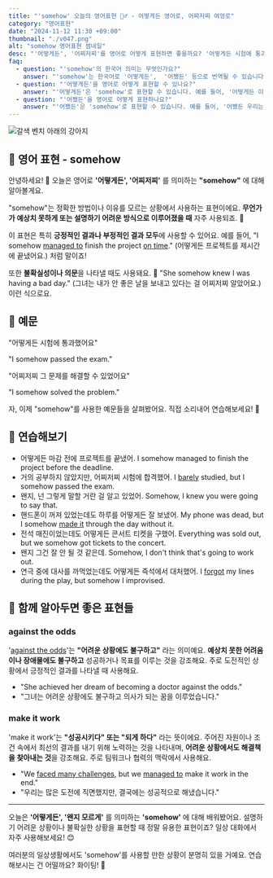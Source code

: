 ```yaml
---
title: "'somehow' 오늘의 영어표현 🤷‍♂️ - 어떻게든 영어로, 어찌저찌 여엉로"
category: "영어표현"
date: "2024-11-12 11:30 +09:00"
thumbnail: "./v047.png"
alt: "somehow 영어표현 썸네일"
desc: "'어떻게든', '어찌저찌'를 영어로 어떻게 표현하면 좋을까요? '어떻게든 시험에 통과했어요', '어찌저찌 그가 거짓말을 하고 있다는 걸 알았어요' 등을 영어로 표현하는 법을 배워봅시다. 다양한 예문을 통해서 연습하고 본인의 표현으로 만들어 보세요."
faq:
  - question: "'somehow'의 한국어 의미는 무엇인가요?"
    answer: "'somehow'는 한국어로 '어떻게든',  '어쨌든' 등으로 번역될 수 있습니다. 어떤 일이 발생하거나 해결되는 방법을 명확히 알 수 없을 때 사용됩니다."
  - question: "'어떻게든'을 영어로 어떻게 표현할 수 있나요?"
    answer: "'어떻게든'은 'somehow'로 표현할 수 있습니다. 예를 들어, '어떻게든 이 문제를 해결해야 해'는 'We need to solve this problem somehow'로 말할 수 있습니다."
  - question: "'어쨌든'을 영어로 어떻게 표현하나요?"
    answer: "'어쨌든'은 'somehow'로 표현할 수 있습니다. 예를 들어, '어쨌든 우리는 이 일을 마쳐야 해'는 'We have to finish this somehow'로 표현할 수 있습니다."
---
```


![갈색 벤치 아래의 강아지](./v047-1.jpg)

## 🌟 영어 표현 - somehow

안녕하세요! 👋 오늘은 영어로 **'어떻게든', '어찌저찌'** 를 의미하는 **"somehow"** 에 대해 알아볼게요.

"somehow"는 정확한 방법이나 이유를 모르는 상황에서 사용하는 표현이에요. **무언가가 예상치 못하게 또는 설명하기 어려운 방식으로 이루어졌을 때** 자주 사용되죠. 🤔

이 표현은 특히 **긍정적인 결과나 부정적인 결과 모두**에 사용할 수 있어요. 예를 들어, "I somehow [managed to](/blog/in-english/175.manage-to/) finish the project [on time](/blog/vocab-1/043.on-time/)." (어떻게든 프로젝트를 제시간에 끝냈어요.) 처럼 말이죠!

또한 **불확실성이나 의문**을 나타낼 때도 사용돼요. 🌟 "She somehow knew I was having a bad day." (그녀는 내가 안 좋은 날을 보내고 있다는 걸 어찌저찌 알았어요.) 이런 식으로요.

## 📖 예문

"어떻게든 시험에 통과했어요"

"I somehow passed the exam."

"어찌저찌 그 문제를 해결할 수 있었어요"

"I somehow solved the problem."

자, 이제 "somehow"를 사용한 예문들을 살펴봤어요. 직접 소리내어 연습해보세요! 🎯

## 💬 연습해보기

<ul data-interactive-list>
  <li data-interactive-item>
    <span data-toggler>어떻게든 마감 전에 프로젝트를 끝냈어.</span>
    <span data-answer>I somehow managed to finish the project before the deadline.</span>
  </li>
  <li data-interactive-item>
    <span data-toggler>거의 공부하지 않았지만, 어찌저찌 시험에 합격했어.</span>
    <span data-answer>I <a href="/blog/in-english/078.barely/">barely</a> studied, but I somehow passed the exam.</span>
  </li>
  <li data-interactive-item>
    <span data-toggler>왠지, 넌 그렇게 말할 거란 걸 알고 있었어.</span>
    <span data-answer>Somehow, I knew you were going to say that.</span>
  </li>
  <li data-interactive-item>
    <span data-toggler>핸드폰이 꺼져 있었는데도 하루를 어떻게든 잘 보냈어.</span>
    <span data-answer>My phone was dead, but I somehow <a href="/blog/in-english/244.make-it/">made it</a> through the day without it.</span>
  </li>
  <li data-interactive-item>
    <span data-toggler>전석 매진이었는데도 어떻게든 콘서트 티켓을 구했어.</span>
    <span data-answer>Everything was sold out, but we somehow got tickets to the concert.</span>
  </li>
  <li data-interactive-item>
    <span data-toggler>왠지 그건 잘 안 될 것 같은데.</span>
    <span data-answer>Somehow, I don't think that's going to work out.</span>
  </li>
  <li data-interactive-item>
    <span data-toggler>연극 중에 대사를 까먹었는데도 어떻게든 즉석에서 대처했어.</span>
    <span data-answer>I  <a href="/blog/in-english/023.forget/">forgot</a> my lines during the play, but somehow I improvised.</span>
  </li>
</ul>

## 🤝 함께 알아두면 좋은 표현들

### against the odds

'[against the odds](/blog/in-english/207.against-the-odds/)'는 **"어려운 상황에도 불구하고"** 라는 의미예요. **예상치 못한 어려움이나 장애물에도 불구하고** 성공하거나 목표를 이루는 것을 강조해요. 주로 도전적인 상황에서 긍정적인 결과를 나타낼 때 사용해요.

- "She achieved her dream of becoming a doctor against the odds."
- "그녀는 어려운 상황에도 불구하고 의사가 되는 꿈을 이루었습니다."

### make it work

'make it work'는 **"성공시키다" 또는 "되게 하다"** 라는 뜻이에요. 주어진 자원이나 조건 속에서 최선의 결과를 내기 위해 노력하는 것을 나타내며, **어려운 상황에서도 해결책을 찾아내는 것**을 강조해요. 주로 팀워크나 협력의 맥락에서 사용해요.

- "We [faced many challenges](/blog/in-english/144.face-something), but we [managed to](/blog/in-english/175.manage-to/) make it work in the end."
- "우리는 많은 도전에 직면했지만, 결국에는 성공적으로 해냈습니다."

---

오늘은 **'어떻게든', '왠지 모르게'** 를 의미하는 **'somehow'** 에 대해 배워봤어요. 설명하기 어려운 상황이나 불확실한 상황을 표현할 때 정말 유용한 표현이죠? 일상 대화에서 자주 사용해보세요! 😊

여러분의 일상생활에서도 'somehow'를 사용할 만한 상황이 분명히 있을 거예요. 연습해보시는 건 어떨까요? 화이팅! 💪
